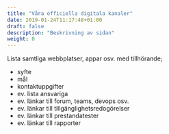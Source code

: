 ```yaml
---
title: "Våra officiella digitala kanaler"
date: 2019-01-24T11:17:48+01:00
draft: false
description: "Beskrivning av sidan"
weight: 0
---
```

Lista samtliga webbplatser, appar osv. med tillhörande;
   - syfte
   - mål
   - kontaktuppgifter
   - ev. lista ansvariga
   - ev. länkar till forum, teams, devops osv.
   - ev. länkar till tillgänglighetsredogörelser
   - ev. länkar till prestandatester
   - ev. länkar till rapporter
